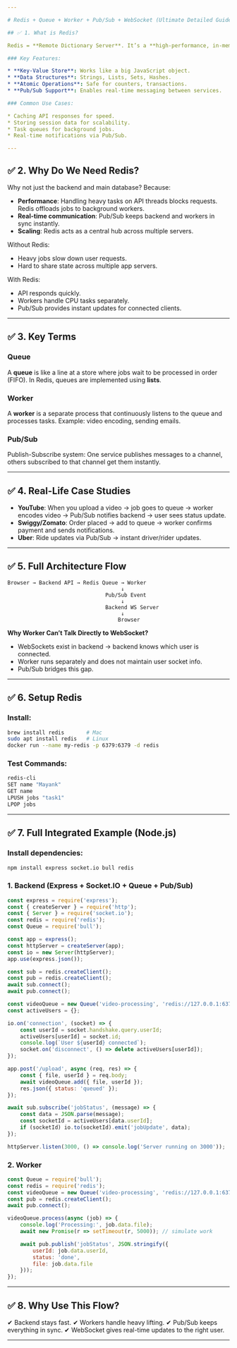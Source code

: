 ```yaml
---

# Redis + Queue + Worker + Pub/Sub + WebSocket (Ultimate Detailed Guide)

## ✅ 1. What is Redis?

Redis = **Remote Dictionary Server**. It’s a **high-performance, in-memory database** used for caching, message brokering, and queues. Because it stores data in **RAM**, it’s extremely fast compared to traditional databases.

### Key Features:

* **Key-Value Store**: Works like a big JavaScript object.
* **Data Structures**: Strings, Lists, Sets, Hashes.
* **Atomic Operations**: Safe for counters, transactions.
* **Pub/Sub Support**: Enables real-time messaging between services.

### Common Use Cases:

* Caching API responses for speed.
* Storing session data for scalability.
* Task queues for background jobs.
* Real-time notifications via Pub/Sub.

---
```


## ✅ 2. Why Do We Need Redis?

Why not just the backend and main database? Because:

* **Performance**: Handling heavy tasks on API threads blocks requests. Redis offloads jobs to background workers.
* **Real-time communication**: Pub/Sub keeps backend and workers in sync instantly.
* **Scaling**: Redis acts as a central hub across multiple servers.

Without Redis:

* Heavy jobs slow down user requests.
* Hard to share state across multiple app servers.

With Redis:

* API responds quickly.
* Workers handle CPU tasks separately.
* Pub/Sub provides instant updates for connected clients.

---

## ✅ 3. Key Terms

### **Queue**

A **queue** is like a line at a store where jobs wait to be processed in order (FIFO). In Redis, queues are implemented using **lists**.

### **Worker**

A **worker** is a separate process that continuously listens to the queue and processes tasks. Example: video encoding, sending emails.

### **Pub/Sub**

Publish-Subscribe system: One service publishes messages to a channel, others subscribed to that channel get them instantly.

---

## ✅ 4. Real-Life Case Studies

* **YouTube**: When you upload a video → job goes to queue → worker encodes video → Pub/Sub notifies backend → user sees status update.
* **Swiggy/Zomato**: Order placed → add to queue → worker confirms payment and sends notifications.
* **Uber**: Ride updates via Pub/Sub → instant driver/rider updates.

---

## ✅ 5. Full Architecture Flow

```
Browser → Backend API → Redis Queue → Worker
                                    ↓
                               Pub/Sub Event
                                    ↓
                               Backend WS Server
                                    ↓
                                   Browser
```

**Why Worker Can’t Talk Directly to WebSocket?**

* WebSockets exist in backend → backend knows which user is connected.
* Worker runs separately and does not maintain user socket info.
* Pub/Sub bridges this gap.

---

## ✅ 6. Setup Redis

### Install:

```bash
brew install redis       # Mac
sudo apt install redis   # Linux
docker run --name my-redis -p 6379:6379 -d redis
```

### Test Commands:

```bash
redis-cli
SET name "Mayank"
GET name
LPUSH jobs "task1"
LPOP jobs
```

---

## ✅ 7. Full Integrated Example (Node.js)

### Install dependencies:

```bash
npm install express socket.io bull redis
```

### 1. Backend (Express + Socket.IO + Queue + Pub/Sub)

```javascript
const express = require('express');
const { createServer } = require('http');
const { Server } = require('socket.io');
const redis = require('redis');
const Queue = require('bull');

const app = express();
const httpServer = createServer(app);
const io = new Server(httpServer);
app.use(express.json());

const sub = redis.createClient();
const pub = redis.createClient();
await sub.connect();
await pub.connect();

const videoQueue = new Queue('video-processing', 'redis://127.0.0.1:6379');
const activeUsers = {};

io.on('connection', (socket) => {
    const userId = socket.handshake.query.userId;
    activeUsers[userId] = socket.id;
    console.log(`User ${userId} connected`);
    socket.on('disconnect', () => delete activeUsers[userId]);
});

app.post('/upload', async (req, res) => {
    const { file, userId } = req.body;
    await videoQueue.add({ file, userId });
    res.json({ status: 'queued' });
});

await sub.subscribe('jobStatus', (message) => {
    const data = JSON.parse(message);
    const socketId = activeUsers[data.userId];
    if (socketId) io.to(socketId).emit('jobUpdate', data);
});

httpServer.listen(3000, () => console.log('Server running on 3000'));
```

### 2. Worker

```javascript
const Queue = require('bull');
const redis = require('redis');
const videoQueue = new Queue('video-processing', 'redis://127.0.0.1:6379');
const pub = redis.createClient();
await pub.connect();

videoQueue.process(async (job) => {
    console.log('Processing:', job.data.file);
    await new Promise(r => setTimeout(r, 5000)); // simulate work

    await pub.publish('jobStatus', JSON.stringify({
        userId: job.data.userId,
        status: 'done',
        file: job.data.file
    }));
});
```

---

## ✅ 8. Why Use This Flow?

✔ Backend stays fast.
✔ Workers handle heavy lifting.
✔ Pub/Sub keeps everything in sync.
✔ WebSocket gives real-time updates to the right user.

---
